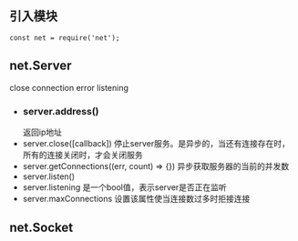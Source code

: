 ## 引入模块
`const net = require('net');`

## net.Server
close connection error listening

- ### server.address()
  返回ip地址
- server.close([callback])
  停止server服务。是异步的，当还有连接存在时，所有的连接关闭时，才会关闭服务
- server.getConnections((err, count) => {})
  异步获取服务器的当前的并发数
- server.listen()
- server.listening
  是一个bool值，表示server是否正在监听
- server.maxConnections
  设置该属性使当连接数过多时拒接连接


## net.Socket


